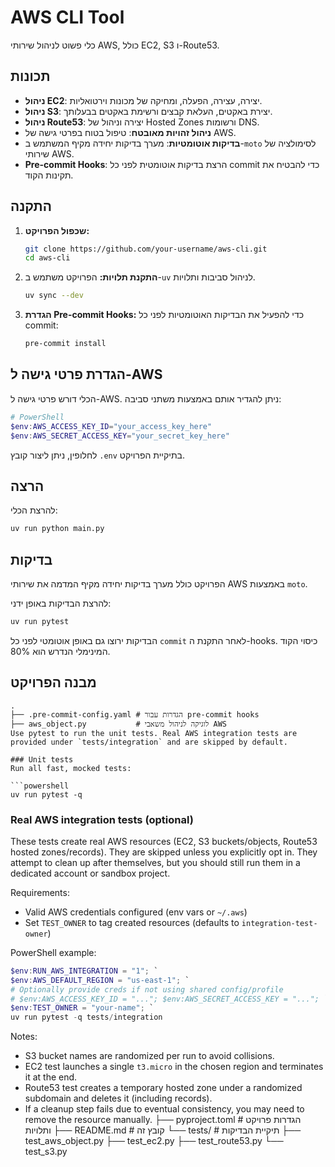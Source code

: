 # AWS CLI Tool

כלי פשוט לניהול שירותי AWS, כולל EC2, S3 ו-Route53.

## תכונות

- **ניהול EC2**: יצירה, עצירה, הפעלה, ומחיקה של מכונות וירטואליות.
- **ניהול S3**: יצירת באקטים, העלאת קבצים ורשימת באקטים בבעלותך.
- **ניהול Route53**: יצירה וניהול של Hosted Zones ורשומות DNS.
- **ניהול זהויות מאובטח**: טיפול בטוח בפרטי גישה של AWS.
- **בדיקות אוטומטיות**: מערך בדיקות יחידה מקיף המשתמש ב-`moto` לסימולציה של שירותי AWS.
- **Pre-commit Hooks**: הרצת בדיקות אוטומטית לפני כל commit כדי להבטיח את תקינות הקוד.

## התקנה

1.  **שכפול הפרויקט:**
    ```bash
    git clone https://github.com/your-username/aws-cli.git
    cd aws-cli
    ```

2.  **התקנת תלויות:**
    הפרויקט משתמש ב-`uv` לניהול סביבות ותלויות.
    ```bash
    uv sync --dev
    ```

3.  **הגדרת Pre-commit Hooks:**
    כדי להפעיל את הבדיקות האוטומטיות לפני כל commit:
    ```bash
    pre-commit install
    ```

## הגדרת פרטי גישה ל-AWS

הכלי דורש פרטי גישה ל-AWS. ניתן להגדיר אותם באמצעות משתני סביבה:

```powershell
# PowerShell
$env:AWS_ACCESS_KEY_ID="your_access_key_here"
$env:AWS_SECRET_ACCESS_KEY="your_secret_key_here"
```

לחלופין, ניתן ליצור קובץ `.env` בתיקיית הפרויקט.

## הרצה

להרצת הכלי:
```bash
uv run python main.py
```

## בדיקות

הפרויקט כולל מערך בדיקות יחידה מקיף המדמה את שירותי AWS באמצעות `moto`.

להרצת הבדיקות באופן ידני:
```bash
uv run pytest
```

הבדיקות ירוצו גם באופן אוטומטי לפני כל `commit` לאחר התקנת ה-hooks. כיסוי הקוד המינימלי הנדרש הוא 80%.

## מבנה הפרויקט

```
.
├── .pre-commit-config.yaml # הגדרות עבור pre-commit hooks
├── aws_object.py           # לוגיקה לניהול משאבי AWS
Use pytest to run the unit tests. Real AWS integration tests are provided under `tests/integration` and are skipped by default.

### Unit tests
Run all fast, mocked tests:

```powershell
uv run pytest -q
```

### Real AWS integration tests (optional)
These tests create real AWS resources (EC2, S3 buckets/objects, Route53 hosted zones/records). They are skipped unless you explicitly opt in. They attempt to clean up after themselves, but you should still run them in a dedicated account or sandbox project.

Requirements:
- Valid AWS credentials configured (env vars or `~/.aws`)
- Set `TEST_OWNER` to tag created resources (defaults to `integration-test-owner`)

PowerShell example:

```powershell
$env:RUN_AWS_INTEGRATION = "1"; `
$env:AWS_DEFAULT_REGION = "us-east-1"; `
# Optionally provide creds if not using shared config/profile
# $env:AWS_ACCESS_KEY_ID = "..."; $env:AWS_SECRET_ACCESS_KEY = "..."; `
$env:TEST_OWNER = "your-name"; `
uv run pytest -q tests/integration
```

Notes:
- S3 bucket names are randomized per run to avoid collisions.
- EC2 test launches a single `t3.micro` in the chosen region and terminates it at the end.
- Route53 test creates a temporary hosted zone under a randomized subdomain and deletes it (including records).
- If a cleanup step fails due to eventual consistency, you may need to remove the resource manually.
├── pyproject.toml          # הגדרות פרויקט ותלויות
├── README.md               # קובץ זה
└── tests/                  # תיקיית הבדיקות
    ├── test_aws_object.py
    ├── test_ec2.py
    ├── test_route53.py
    └── test_s3.py
```

